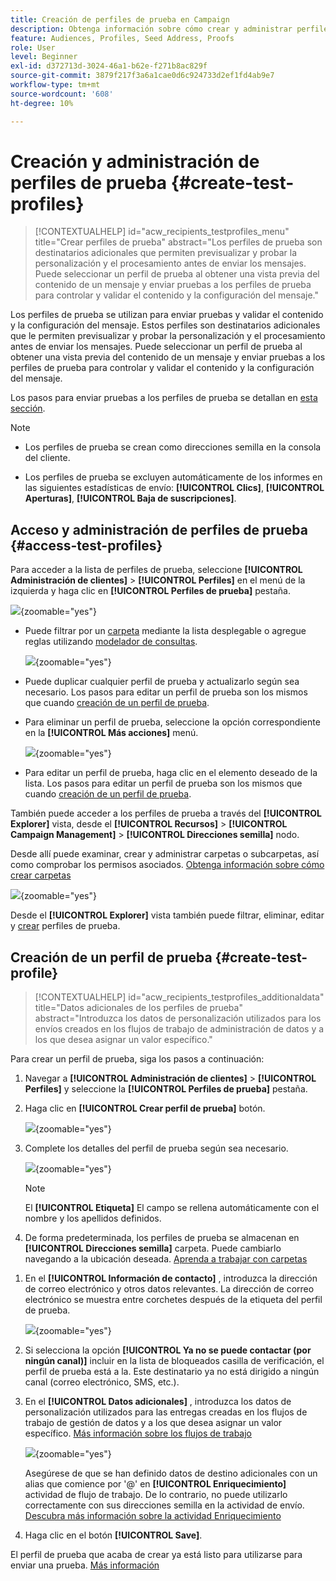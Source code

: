 ```yaml
---
title: Creación de perfiles de prueba en Campaign
description: Obtenga información sobre cómo crear y administrar perfiles de prueba en Adobe Campaign
feature: Audiences, Profiles, Seed Address, Proofs
role: User
level: Beginner
exl-id: d372713d-3024-46a1-b62e-f271b8ac829f
source-git-commit: 3879f217f3a6a1cae0d6c924733d2ef1fd4ab9e7
workflow-type: tm+mt
source-wordcount: '608'
ht-degree: 10%

---
```


# Creación y administración de perfiles de prueba {#create-test-profiles}

>[!CONTEXTUALHELP]
>id="acw_recipients_testprofiles_menu"
>title="Crear perfiles de prueba"
>abstract="Los perfiles de prueba son destinatarios adicionales que permiten previsualizar y probar la personalización y el procesamiento antes de enviar los mensajes. Puede seleccionar un perfil de prueba al obtener una vista previa del contenido de un mensaje y enviar pruebas a los perfiles de prueba para controlar y validar el contenido y la configuración del mensaje."

Los perfiles de prueba se utilizan para enviar pruebas y validar el contenido y la configuración del mensaje. Estos perfiles son destinatarios adicionales que le permiten previsualizar y probar la personalización y el procesamiento antes de enviar los mensajes. Puede seleccionar un perfil de prueba al obtener una vista previa del contenido de un mensaje y enviar pruebas a los perfiles de prueba para controlar y validar el contenido y la configuración del mensaje.

<!--Learn more on test profiles in the [Campaign v8 (client console) documentation](https://experienceleague.adobe.com/docs/campaign/campaign-v8/audience/add-profiles/test-profiles.html){target="_blank"}.-->

Los pasos para enviar pruebas a los perfiles de prueba se detallan en [esta sección](../preview-test/test-deliveries.md#test-profiles).

>[!NOTE]
>
>* Los perfiles de prueba se crean como direcciones semilla en la consola del cliente.
>
>* Los perfiles de prueba se excluyen automáticamente de los informes en las siguientes estadísticas de envío: **[!UICONTROL Clics]**, **[!UICONTROL Aperturas]**, **[!UICONTROL Baja de suscripciones]**.

## Acceso y administración de perfiles de prueba {#access-test-profiles}

Para acceder a la lista de perfiles de prueba, seleccione **[!UICONTROL Administración de clientes]** > **[!UICONTROL Perfiles]** en el menú de la izquierda y haga clic en **[!UICONTROL Perfiles de prueba]** pestaña.

![](assets/test-profile-list.png){zoomable=&quot;yes&quot;}

* Puede filtrar por un [carpeta](../get-started/permissions.md#folders) mediante la lista desplegable o agregue reglas utilizando [modelador de consultas](../query/query-modeler-overview.md).

  ![](assets/test-profile-list-filters.png){zoomable=&quot;yes&quot;}

* Puede duplicar cualquier perfil de prueba y actualizarlo según sea necesario. Los pasos para editar un perfil de prueba son los mismos que cuando [creación de un perfil de prueba](#create-test-profile).

* Para eliminar un perfil de prueba, seleccione la opción correspondiente en la **[!UICONTROL Más acciones]** menú.

  ![](assets/test-profile-list-delete.png){zoomable=&quot;yes&quot;}

* Para editar un perfil de prueba, haga clic en el elemento deseado de la lista. Los pasos para editar un perfil de prueba son los mismos que cuando [creación de un perfil de prueba](#create-test-profile).

También puede acceder a los perfiles de prueba a través del **[!UICONTROL Explorer]** vista, desde el **[!UICONTROL Recursos]** > **[!UICONTROL Campaign Management]** > **[!UICONTROL Direcciones semilla]** nodo.

Desde allí puede examinar, crear y administrar carpetas o subcarpetas, así como comprobar los permisos asociados. [Obtenga información sobre cómo crear carpetas](../get-started/permissions.md#folders)

![](assets/test-profiles-folders.png){zoomable=&quot;yes&quot;}

Desde el **[!UICONTROL Explorer]** vista también puede filtrar, eliminar, editar y [crear](#create-test-profile) perfiles de prueba.

## Creación de un perfil de prueba {#create-test-profile}

>[!CONTEXTUALHELP]
>id="acw_recipients_testprofiles_additionaldata"
>title="Datos adicionales de los perfiles de prueba"
>abstract="Introduzca los datos de personalización utilizados para los envíos creados en los flujos de trabajo de administración de datos y a los que desea asignar un valor específico."

Para crear un perfil de prueba, siga los pasos a continuación:

1. Navegar a **[!UICONTROL Administración de clientes]** > **[!UICONTROL Perfiles]** y seleccione la **[!UICONTROL Perfiles de prueba]** pestaña.

1. Haga clic en **[!UICONTROL Crear perfil de prueba]** botón.

   ![](assets/test-profile-create.png){zoomable=&quot;yes&quot;}

1. Complete los detalles del perfil de prueba según sea necesario. <!--Most of the fields are the same as when creating profiles. [Learn more]-->

   ![](assets/test-profile-details.png){zoomable=&quot;yes&quot;}

   >[!NOTE]
   >
   >El **[!UICONTROL Etiqueta]** El campo se rellena automáticamente con el nombre y los apellidos definidos.

1. De forma predeterminada, los perfiles de prueba se almacenan en **[!UICONTROL Direcciones semilla]** carpeta. Puede cambiarlo navegando a la ubicación deseada. [Aprenda a trabajar con carpetas](../get-started/permissions.md#folders)

   <!--![](assets/test-profile-folder.png){zoomable="yes"}-->

<!--
You do not need to enter all fields of each tab when creating a seed address. Missing personalization elements are entered randomly during delivery analysis. (Not valid?)
-->

1. En el **[!UICONTROL Información de contacto]** , introduzca la dirección de correo electrónico y otros datos relevantes. La dirección de correo electrónico se muestra entre corchetes después de la etiqueta del perfil de prueba.

   ![](assets/test-profile-address.png){zoomable=&quot;yes&quot;}

1. Si selecciona la opción **[!UICONTROL Ya no se puede contactar (por ningún canal)]** incluir en la lista de bloqueados casilla de verificación, el perfil de prueba está a la. Este destinatario ya no está dirigido a ningún canal (correo electrónico, SMS, etc.).

1. En el **[!UICONTROL Datos adicionales]** , introduzca los datos de personalización utilizados para las entregas creadas en los flujos de trabajo de gestión de datos y a los que desea asignar un valor específico. [Más información sobre los flujos de trabajo](../workflows/gs-workflows.md)

   ![](assets/test-profile-additional-data.png){zoomable=&quot;yes&quot;}

   Asegúrese de que se han definido datos de destino adicionales con un alias que comience por &#39;@&#39; en **[!UICONTROL Enriquecimiento]** actividad de flujo de trabajo. De lo contrario, no puede utilizarlo correctamente con sus direcciones semilla en la actividad de envío. [Descubra más información sobre la actividad Enriquecimiento](../workflows/activities/enrichment.md)

1. Haga clic en el botón **[!UICONTROL Save]**.

El perfil de prueba que acaba de crear ya está listo para utilizarse para enviar una prueba. [Más información](../preview-test/test-deliveries.md#test-profiles)

<!--Use test profiles in Direct mail? cf v7/v8-->
